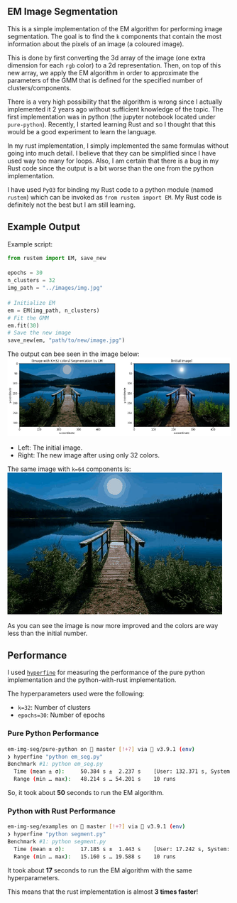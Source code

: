 ## EM Image Segmentation

This is a simple implementation of the EM algorithm for performing image segmentation. The goal is to find the `k` components 
that contain the most information about the pixels of an image (a coloured image). 

This is done by first converting the 3d array of the image (one extra dimension for each `rgb` color) to a 2d representation. 
Then, on top of this new array, we apply the EM algorithm in order to approximate the parameters of the GMM that is defined
for the specified number of clusters/components.

There is a very high possibility that the algorithm is wrong since I actually implemented it 2 years ago without 
sufficient knowledge of the topic. The first implementation was in python (the jupyter notebook located under `pure-python`).
Recently, I started learning Rust and so I thought that this would be a good experiment to learn the language. 

In my rust implementation, I simply implemented the same formulas without going into much detail. I believe that they 
can be simplified since I have used way too many for loops. Also, I am certain that there is a bug in my Rust code 
since the output is a bit worse than the one from the python implementation.

I have used `PyO3` for binding my Rust code to a python module (named `rustem`) which can be invoked as `from rustem import EM`. 
My Rust code is definitely not the best but I am still learning.

## Example Output

Example script:
```python
from rustem import EM, save_new

epochs = 30
n_clusters = 32
img_path = "../images/img.jpg"

# Initialize EM
em = EM(img_path, n_clusters)
# Fit the GMM
em.fit(30)
# Save the new image
save_new(em, "path/to/new/image.jpg")
```
The output can bee seen in the image below:
![k=32 output](images/output_k32.png)

- Left: The initial image.
- Right: The new image after using only 32 colors.

The same image with `k=64` components is:
![k=64 output](images/output_k64.jpg)

As you can see the image is now more improved and the colors are way less than the initial number.

## Performance

I used [`hyperfine`](https://github.com/sharkdp/hyperfine) for measuring the performance of the pure python implementation 
and the python-with-rust implementation. 

The hyperparameters used were the following:
- `k=32`: Number of clusters
- `epochs=30`: Number of epochs

### Pure Python Performance
```bash
em-img-seg/pure-python on  master [!+?] via 🐍 v3.9.1 (env)
❯ hyperfine "python em_seg.py"
Benchmark #1: python em_seg.py
  Time (mean ± σ):     50.384 s ±  2.237 s    [User: 132.371 s, System: 88.762 s]
  Range (min … max):   48.214 s … 54.201 s    10 runs
```

So, it took about **50** seconds to run the EM algorithm.

### Python with Rust Performance
```bash
em-img-seg/examples on  master [!+?] via 🐍 v3.9.1 (env)
❯ hyperfine "python segment.py"
Benchmark #1: python segment.py
  Time (mean ± σ):     17.185 s ±  1.443 s    [User: 17.242 s, System: 0.398 s]
  Range (min … max):   15.160 s … 19.588 s    10 runs
```

It took about **17** seconds to run the EM algorithm with the same hyperparameters.

This means that the rust implementation is almost **3 times faster**!
